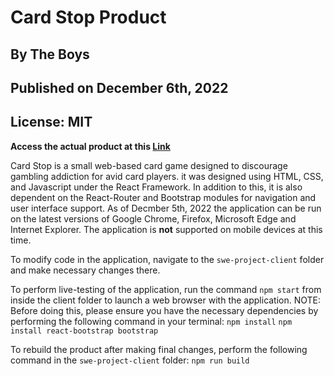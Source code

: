 # Card Stop Product

## By The Boys

## Published on December 6th, 2022

## License: MIT

**Access the actual product at this [Link](https://oldlemonpepper.github.io/blackjack)**

Card Stop is a small web-based card game designed to discourage gambling addiction for avid card players. it was designed using HTML, CSS, and Javascript under the React Framework. In addition to this, it  is also dependent on the React-Router and Bootstrap modules for navigation and user interface support. As of Decmber 5th, 2022 the application can be run on the latest versions of Google Chrome, Firefox, Microsoft Edge and Internet Explorer. The application is **not** supported on mobile devices at this time.

To modify code in the application, navigate to the `swe-project-client` folder and make necessary changes there.

To perform live-testing of the application, run the command `npm start` from inside the client folder to launch a web browser with the application.
NOTE: Before doing this, please ensure you have the necessary dependencies by performing the following command in your terminal:
`npm install`
`npm install react-bootstrap bootstrap`

To rebuild the product after making final changes, perform the following command in the `swe-project-client` folder:
`npm run build`
